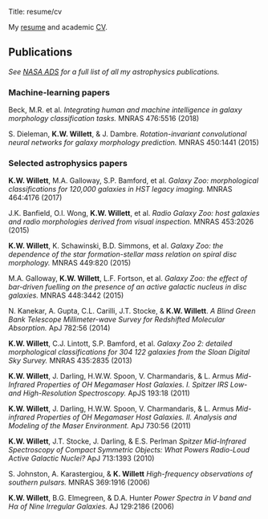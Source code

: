Title: resume/cv

My [resume](media/pdfs/resume.pdf) and academic [CV](media/pdfs/cv.pdf).

## Publications
*See [NASA ADS](https://ui.adsabs.harvard.edu/#search/q=author%3A%22willett%2C+k%22+-author%3A%22willett%2C+k.+m.%22+-author%3A%22willett%2C+katharine%22+-author%3A%22willett%2C+kristine+l.%22+-author%3A%22willett%2C+kate%22+-author%3A%22willett%2C+keirnan+l.%22+year%3A2005-2100&sort=date+desc) for a full list of all my astrophysics publications.*

### Machine-learning papers
Beck, M.R. et al.
  *Integrating human and machine intelligence in galaxy morphology classification tasks.*
  MNRAS 476:5516 (2018)

S. Dieleman, **K.W. Willett**, &amp; J. Dambre. 
  *Rotation-invariant convolutional neural networks for galaxy morphology prediction.*
  MNRAS 450:1441 (2015)

### Selected astrophysics papers
**K.W. Willett**, M.A. Galloway, S.P. Bamford, et al.
  *Galaxy Zoo: morphological classifications for 120,000 galaxies in HST legacy imaging.*
  MNRAS 464:4176 (2017)

J.K. Banfield, O.I. Wong, **K.W. Willett**, et al.
  *Radio Galaxy Zoo: host galaxies and radio morphologies derived from visual inspection.*
  MNRAS 453:2026 (2015)

**K.W. Willett**, K. Schawinski, B.D. Simmons, et al.
  *Galaxy Zoo: the dependence of the star formation-stellar mass relation on spiral disc morphology.*
  MNRAS 449:820 (2015)

M.A. Galloway, **K.W. Willett**, L.F. Fortson, et al.
  *Galaxy Zoo: the effect of bar-driven fuelling on the presence of an active galactic nucleus in disc galaxies.*
  MNRAS 448:3442 (2015)

N. Kanekar, A. Gupta, C.L. Carilli, J.T. Stocke, &amp; **K.W. Willett**.
  *A Blind Green Bank Telescope Millimeter-wave Survey for Redshifted Molecular Absorption.*
  ApJ 782:56 (2014)

**K.W. Willett**, C.J. Lintott, S.P. Bamford, et al.
  *Galaxy Zoo 2: detailed morphological classifications for 304 122 galaxies from the Sloan Digital Sky Survey.*
  MNRAS 435:2835 (2013)

**K.W. Willett**, J. Darling, H.W.W. Spoon, V. Charmandaris, &amp; L. Armus
  *Mid-Infrared Properties of OH Megamaser Host Galaxies. I. Spitzer IRS Low- and High-Resolution Spectroscopy.*
  ApJS 193:18 (2011)

**K.W. Willett**, J. Darling, H.W.W. Spoon, V. Charmandaris, &amp; L. Armus
  *Mid-infrared Properties of OH Megamaser Host Galaxies. II. Analysis and Modeling of the Maser Environment.*
  ApJ 730:56 (2011)

**K.W. Willett**, J.T. Stocke, J. Darling, &amp; E.S. Perlman
  *Spitzer Mid-Infrared Spectroscopy of Compact Symmetric Objects: What Powers Radio-Loud Active Galactic Nuclei?*
  ApJ 713:1393 (2010)

S. Johnston, A. Karastergiou, &amp; **K. Willett**
  *High-frequency observations of southern pulsars.*
  MNRAS 369:1916 (2006)

**K.W. Willett**, B.G. Elmegreen, &amp; D.A. Hunter
  *Power Spectra in V band and H&alpha; of Nine Irregular Galaxies.*
  AJ 129:2186 (2006)



